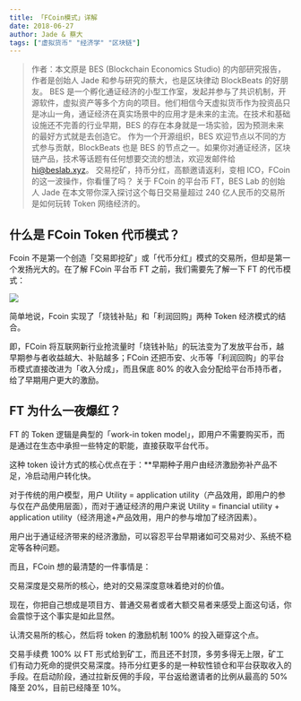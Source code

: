 ```yaml
---
title: 「FCoin模式」详解
date: 2018-06-27
author: Jade & 蔡大
tags: ["虚拟货币" "经济学" "区块链"]
---
```


> 作者：本文原是 BES (Blockchain Economics Studio) 的内部研究报告，作者是创始人 Jade 和参与研究的蔡大，也是区块律动 BlockBeats 的好朋友。
> BES 是一个孵化通证经济的小型工作室，发起并参与了共识机制，开源软件，虚拟资产等多个方向的项目。他们相信今天虚拟货币作为投资品只是冰山一角，通证经济在真实场景中的应用才是未来的主流。在技术和基础设施还不完善的行业早期，BES 的存在本身就是一场实验，因为预测未来的最好方式就是去创造它。
> 作为一个开源组织，BES 欢迎节点以不同的方式参与贡献，BlockBeats 也是 BES 的节点之一。如果你对通证经济，区块链产品，技术等话题有任何想要交流的想法，欢迎发邮件给 hi@beslab.xyz。
> 交易挖矿，持币分红，高额邀请返利，变相 ICO，FCoin 的这一波操作，你看懂了吗？
> 关于 FCoin 的平台币 FT，BES Lab 的创始人 Jade 在本文带你深入探讨这个每日交易量超过 240 亿人民币的交易所是如何玩转 Token 网络经济的。

## 什么是 FCoin Token 代币模式？

Fcoin 不是第一个创造「交易即挖矿」或「代币分红」模式的交易所，但却是第一个发扬光大的。在了解 FCoin 平台币 FT 之前，我们需要先了解一下 FT 的代币模式：

![](https://cosmosrepair-1257028016.cos.ap-beijing.myqcloud.com/2019-07-01-640.jpeg)

简单地说，Fcoin 实现了「烧钱补贴」和「利润回购」两种 Token 经济模式的结合。

即，FCoin 将互联网新行业抢流量时「烧钱补贴」的玩法变为了发放平台币，越早期参与者收益越大、补贴越多；FCoin 还把币安、火币等「利润回购」的平台币模式直接改进为「收入分成」，而且保底 80% 的收入会分配给平台币持币者，给了早期用户更大的激励。

## FT 为什么一夜爆红？

FT 的 Token 逻辑是典型的「work-in token model」，即用户不需要购买币，而是通过在生态中承担一些特定的职能，直接获取平台代币。

这种 token 设计方式的核心优点在于：**早期种子用户由经济激励弥补产品不足，冷启动用户转化快。

对于传统的用户模型，用户 Utility = application utility（产品效用，即用户的参与仅在产品使用层面），而对于通证经济的用户来说 Utility = financial utility + application utility（经济用途+产品效用，用户的参与增加了经济因素）。

用户出于通证经济带来的经济激励，可以容忍平台早期诸如可交易对少、系统不稳定等各种问题。

而且，FCoin 想的最清楚的一件事情是：

交易深度是交易所的核心，绝对的交易深度意味着绝对的价值。

现在，你把自己想成是项目方、普通交易者或者大额交易者来感受上面这句话，你会震惊于这个事实是如此显然。

认清交易所的核心，然后将 token 的激励机制 100% 的投入砸穿这个点。

交易手续费 100% 以 FT 形式给到矿工，而且还不封顶，多劳多得无上限，矿工们有动力死命的提供交易深度。持币分红更多的是一种软性锁仓和平台获取收入的手段。在启动阶段，通过拉新反佣的手段，平台返给邀请者的比例从最高的 50% 降至 20%，目前已经降至 10%。


